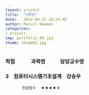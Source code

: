 ```yaml
---  
layout: project  
title:  "2학년"  
date:   2014-04-25 16:54:46  
author: Marcel Newman  
categories:  
- project  
img: portfolio_09.jpg  
thumb: thumb02.jpg   
---  
```

 <h3>학점  &nbsp;&nbsp;&nbsp;&nbsp;&nbsp;&nbsp;&nbsp;&nbsp;&nbsp;&nbsp;&nbsp;  과목명 &nbsp;&nbsp;&nbsp;&nbsp;&nbsp;&nbsp;&nbsp; &nbsp;&nbsp;  담당교수명</h3>


<head>
<script type="text/javascript" src="http://ajax.googleapis.com/ajax/libs/jquery/1.5.2/jquery.min.js"></script> 
<script type="text/javascript">
jQuery(document).ready(function($){

$("#open_nav_link").click(function(){ <!-- open이라는 글자가 있는 div태그의 id와 일치하며 이 id 안의 내용인 open을 클릭할 경우에 아래의 명령을 수행합니다.-->
 
$("#open_nav").slideToggle(250); <!--id가 open_nav인 ul태그에 대해서 슬라이드 토글 효과를 줍니다. 250은 밀리초로 0.25초입니다. 수정해서 사용합니다.-->

 
});
});
</script>
</head>
 <script src="http://ajax.googleapis.com/ajax/libs/jquery/1.10.2/jquery.min.js">
</script>



<body>

<div id="open_nav_link"><h3>3  &nbsp;&nbsp;  컴퓨터시스템기초설계  &nbsp;&nbsp;  강승우</h3></div>
<small>&nbsp;&nbsp;&nbsp;&nbsp;&nbsp;&nbsp;&nbsp;&nbsp;&nbsp;&nbsp;&nbsp;&nbsp;&nbsp;&nbsp;&nbsp;&nbsp;전공필수&nbsp;&nbsp;&nbsp;&nbsp;&nbsp;★★★★☆</small>
<ul id="open_nav" style="display:none;"> 

<li><p>강의 시간 : 월(A204) 06A, 06B, 07A, 07B / 수 (A204) 03A, 03B, 04A ,04B</p>
<p>교과개요 : 공학설계프로세스를 학습하고, 설계도구들을 소개하며 컴퓨터분야에서 일반적으로 적용되는 시스템 공학 개념들을 학습한다. 또한 팀워크, 프로젝트 관리, 그리고 윤리 등을 학습한다.</p></li>




<div id="div1" class="more">Content</div>
<a class="plus">Show More</a>

<div id="div2" class="more">Content</div>
<a class="plus">Show More</a>

<div id="div3" class="more">Content</div>
<a class="plus">Show More</a>


(function($) { 
 $(document).ready(function(){
    $('div.more').hide();
    $('a.plus').click(function(){
       $(this).prev().slideToggle(); // if your divs are after the plus, use next() instead
       $(this).toggleClass("minus_icon"); 
       return false;
    });
 });
})(jQuery);

</body>
